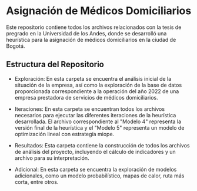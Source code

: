 # Asignación de Médicos Domiciliarios
Este repositorio contiene todos los archivos relacionados con la tesis de pregrado en la Universidad de los Andes, donde se desarrolló una heurística para la asignación de médicos domiciliarios en la ciudad de Bogotá.

## Estructura del Repositorio
- Exploración: En esta carpeta se encuentra el análisis inicial de la situación de la empresa, así como la exploración de la base de datos proporcionada correspondiente a la operación del año 2022 de una empresa prestadora de servicios de médicos domiciliarios.

- Iteraciones: En esta carpeta se encuentran todos los archivos necesarios para ejecutar las diferentes iteraciones de la heurística desarrollada. El archivo correspondiente al "Modelo 4" representa la versión final de la heurística y el "Modelo 5" representa un modelo de optimización lineal con estrategía miope.

- Resultados: Esta carpeta contiene la construcción de todos los archivos de análisis del proyecto, incluyendo el cálculo de indicadores y un archivo para su interpretación.

- Adicional: En esta carpeta se encuentra la exploración de modelos adicionales, como un modelo probabilístico, mapas de calor, ruta más corta, entre otros.

